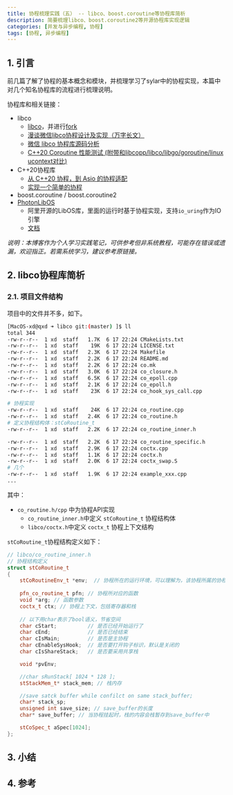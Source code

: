 ```yaml
---
title: 协程梳理实践（五） -- libco、boost.coroutine等协程库简析
description: 简要梳理libco、boost.coroutine2等开源协程库实现逻辑
categories: [并发与异步编程, 协程]
tags: [协程, 异步编程]
---
```



## 1. 引言

前几篇了解了协程的基本概念和模块，并梳理学习了sylar中的协程实现，本篇中对几个知名协程库的流程进行梳理说明。

协程库和相关链接：

* libco
    * [libco](https://github.com/Tencent/libco)，并进行[fork](https://github.com/xiaodongQ/libco)
    * [漫谈微信libco协程设计及实现（万字长文）](https://runzhiwang.github.io/2019/06/21/libco/)
    * [微信 libco 协程库源码分析](https://www.cyhone.com/articles/analysis-of-libco/)
    * [C++20 Coroutine 性能测试 (附带和libcopp/libco/libgo/goroutine/linux ucontext对比)](https://cloud.tencent.com/developer/article/1563255)
* C++20协程库
    * [从 C++20 协程，到 Asio 的协程适配](https://www.bluepuni.com/archives/cpp20-coroutine-and-asio-coroutine)
    * [实现一个简单的协程](https://www.bluepuni.com/archives/implements-coroutine/)
* boost.coroutine / boost.coroutine2
* [PhotonLibOS](https://github.com/alibaba/PhotonLibOS)
    * 阿里开源的LibOS库，里面的运行时基于协程实现，支持`io_uring`作为IO引擎
    * [文档](https://photonlibos.github.io/cn/docs/category/introduction)

*说明：本博客作为个人学习实践笔记，可供参考但非系统教程，可能存在错误或遗漏，欢迎指正。若需系统学习，建议参考原链接。*

## 2. libco协程库简析

### 2.1. 项目文件结构

项目中的文件并不多，如下。

```sh
[MacOS-xd@qxd ➜ libco git:(master) ]$ ll
total 344
-rw-r--r--  1 xd  staff   1.7K  6 17 22:24 CMakeLists.txt
-rw-r--r--  1 xd  staff    19K  6 17 22:24 LICENSE.txt
-rw-r--r--  1 xd  staff   2.3K  6 17 22:24 Makefile
-rw-r--r--  1 xd  staff   2.2K  6 17 22:24 README.md
-rw-r--r--  1 xd  staff   2.2K  6 17 22:24 co.mk
-rw-r--r--  1 xd  staff   3.0K  6 17 22:24 co_closure.h
-rw-r--r--  1 xd  staff   6.5K  6 17 22:24 co_epoll.cpp
-rw-r--r--  1 xd  staff   2.1K  6 17 22:24 co_epoll.h
-rw-r--r--  1 xd  staff    23K  6 17 22:24 co_hook_sys_call.cpp

# 协程实现
-rw-r--r--  1 xd  staff    24K  6 17 22:24 co_routine.cpp
-rw-r--r--  1 xd  staff   2.4K  6 17 22:24 co_routine.h
# 定义协程结构体：stCoRoutine_t
-rw-r--r--  1 xd  staff   2.2K  6 17 22:24 co_routine_inner.h

-rw-r--r--  1 xd  staff   2.2K  6 17 22:24 co_routine_specific.h
-rw-r--r--  1 xd  staff   2.9K  6 17 22:24 coctx.cpp
-rw-r--r--  1 xd  staff   1.1K  6 17 22:24 coctx.h
-rw-r--r--  1 xd  staff   2.0K  6 17 22:24 coctx_swap.S
# 几个
-rw-r--r--  1 xd  staff   1.9K  6 17 22:24 example_xxx.cpp
...
```

其中：
* `co_routine.h/cpp` 中为协程API实现
    * `co_routine_inner.h`中定义 `stCoRoutine_t` 协程结构体
    * `libco/coctx.h`中定义 `coctx_t` 协程上下文结构

`stCoRoutine_t`协程结构定义如下：

```cpp
// libco/co_routine_inner.h
// 协程结构定义
struct stCoRoutine_t
{
    stCoRoutineEnv_t *env;  // 协程所在的运行环境，可以理解为，该协程所属的协程管理器
    
    pfn_co_routine_t pfn; // 协程所对应的函数
    void *arg; // 函数参数
    coctx_t ctx; // 协程上下文，包括寄存器和栈
 
    // 以下用char表示了bool语义，节省空间
    char cStart;          // 是否已经开始运行了
    char cEnd;            // 是否已经结束
    char cIsMain;         // 是否是主协程
    char cEnableSysHook;  // 是否要打开钩子标识，默认是关闭的
    char cIsShareStack;   // 是否要采用共享栈

    void *pvEnv;

    //char sRunStack[ 1024 * 128 ];
    stStackMem_t* stack_mem; // 栈内存

    //save satck buffer while confilct on same stack_buffer;
    char* stack_sp; 
    unsigned int save_size; // save_buffer的长度
    char* save_buffer; // 当协程挂起时，栈的内容会栈暂存到save_buffer中

    stCoSpec_t aSpec[1024];
};
```


## 3. 小结


## 4. 参考

